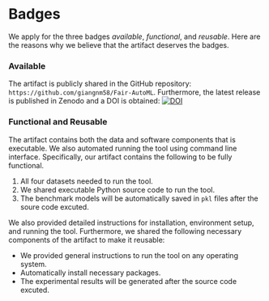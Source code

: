 # Badges

We apply for the three badges *available*, *functional*, and *reusable*. Here are the reasons why we believe that the artifact deserves the badges.

### Available
The artifact is publicly shared in the GitHub repository: `https://github.com/giangnm58/Fair-AutoML`. Furthermore, the latest release is published in Zenodo and a DOI is obtained:
[![DOI](https://zenodo.org/badge/DOI/10.5281/zenodo.8283714.svg)](https://doi.org/10.5281/zenodo.8283714)

### Functional and Reusable
The artifact contains both the data and software components that is executable. We also automated running the tool using command line interface. Specifically, our artifact contains the following to be fully functional. 

1. All four datasets needed to run the tool.
2. We shared executable Python source code to run the tool.
3. The benchmark models will be automatically saved in `pkl` files after the soure code excuted. 

We also provided detailed instructions for installation, environment setup, and running the tool. Furthermore, we shared the following necessary components of the artifact to make it reusable:

* We provided general instructions to run the tool on any operating system. 
* Automatically install necessary packages.
* The experimental results will be generated after the source code excuted.
